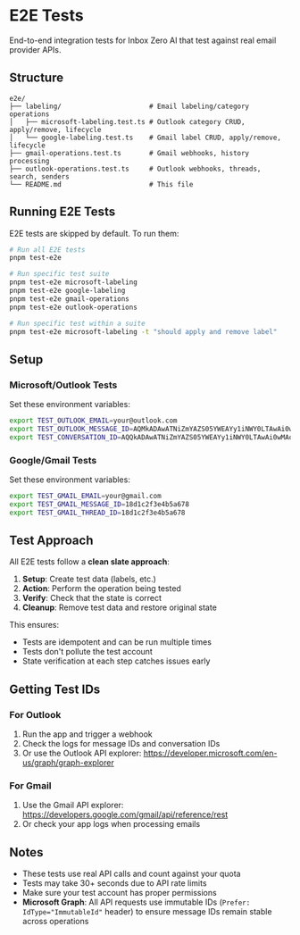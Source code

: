 # E2E Tests

End-to-end integration tests for Inbox Zero AI that test against real email provider APIs.

## Structure

```
e2e/
├── labeling/                      # Email labeling/category operations
│   ├── microsoft-labeling.test.ts # Outlook category CRUD, apply/remove, lifecycle
│   └── google-labeling.test.ts    # Gmail label CRUD, apply/remove, lifecycle
├── gmail-operations.test.ts       # Gmail webhooks, history processing
├── outlook-operations.test.ts     # Outlook webhooks, threads, search, senders
└── README.md                      # This file
```

## Running E2E Tests

E2E tests are skipped by default. To run them:

```bash
# Run all E2E tests
pnpm test-e2e

# Run specific test suite
pnpm test-e2e microsoft-labeling
pnpm test-e2e google-labeling
pnpm test-e2e gmail-operations
pnpm test-e2e outlook-operations

# Run specific test within a suite
pnpm test-e2e microsoft-labeling -t "should apply and remove label"
```

## Setup

### Microsoft/Outlook Tests

Set these environment variables:

```bash
export TEST_OUTLOOK_EMAIL=your@outlook.com
export TEST_OUTLOOK_MESSAGE_ID=AQMkADAwATNiZmYAZS05YWEAYy1iNWY0LTAwAi0wMAoARgAAA...
export TEST_CONVERSATION_ID=AQQkADAwATNiZmYAZS05YWEAYy1iNWY0LTAwAi0wMAoAEABuo...
```

### Google/Gmail Tests

Set these environment variables:

```bash
export TEST_GMAIL_EMAIL=your@gmail.com
export TEST_GMAIL_MESSAGE_ID=18d1c2f3e4b5a678
export TEST_GMAIL_THREAD_ID=18d1c2f3e4b5a678
```

## Test Approach

All E2E tests follow a **clean slate approach**:

1. **Setup**: Create test data (labels, etc.)
2. **Action**: Perform the operation being tested
3. **Verify**: Check that the state is correct
4. **Cleanup**: Remove test data and restore original state

This ensures:
- Tests are idempotent and can be run multiple times
- Tests don't pollute the test account
- State verification at each step catches issues early

## Getting Test IDs

### For Outlook

1. Run the app and trigger a webhook
2. Check the logs for message IDs and conversation IDs
3. Or use the Outlook API explorer: <https://developer.microsoft.com/en-us/graph/graph-explorer>

### For Gmail

1. Use the Gmail API explorer: <https://developers.google.com/gmail/api/reference/rest>
2. Or check your app logs when processing emails

## Notes

- These tests use real API calls and count against your quota
- Tests may take 30+ seconds due to API rate limits
- Make sure your test account has proper permissions
- **Microsoft Graph**: All API requests use immutable IDs (`Prefer: IdType="ImmutableId"` header) to ensure message IDs remain stable across operations

